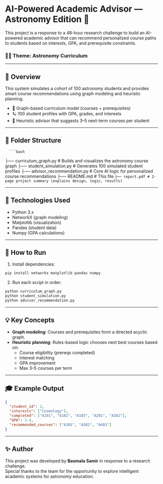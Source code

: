 # AI-Powered Academic Advisor — Astronomy Edition 🌌

This project is a response to a 48-hour research challenge to build an AI-powered academic advisor that can recommend personalized course paths to students based on interests, GPA, and prerequisite constraints. 

### 👩‍🚀 Theme: Astronomy Curriculum

---

## 📘 Overview

This system simulates a cohort of 100 astronomy students and provides smart course recommendations using graph modeling and heuristic planning.

- 🧠 Graph-based curriculum model (courses + prerequisites)
- 🪐 100 student profiles with GPA, grades, and interests
- 🤖 Heuristic advisor that suggests 3–5 next-term courses per student

---


## 📂 Folder Structure 
      ```bash
   ├── curriculum_graph.py # Builds and visualizes the astronomy course graph 
   ├── student_simulation.py # Generates 100 simulated student profiles
   ├── advisor_recommendation.py # Core AI logic for personalized course recommendations 
   ├── README.md # This file ```
   ├── report.pdf # 2-page project summary (explains design, logic, results) 
         ```



---

## 🧱 Technologies Used

- Python 3.x
- NetworkX (graph modeling)
- Matplotlib (visualization)
- Pandas (student data)
- Numpy (GPA calculations)


---

## 🔧 How to Run

1. Install dependencies:

```bash
pip install networkx matplotlib pandas numpy
```

2. Run each script in order:
```bash
python curriculum_graph.py
python student_simulation.py
python advisor_recommendation.py
```

---

## 💡 Key Concepts

- **Graph modeling**: Courses and prerequisites form a directed acyclic graph.
- **Heuristic planning**: Rules-based logic chooses next best courses based on:
  - Course eligibility (prereqs completed)
  - Interest matching
  - GPA improvement
  - Max 3–5 courses per term

---

## 🎓 Example Output

```json
{
  "student_id": 2,
  "interests": ["Cosmology"],
  "completed": ["A101", "A102", "A103", "A201", "A202"],
  "GPA": 3.4,
  "recommended_courses": ["A301", "A302", "A401"]
}

```
---

## ✨ Author

This project was developed by **Basmala Samir** in response to a research challenge.  
Special thanks to the team for the opportunity to explore intelligent academic systems for astronomy education.




